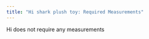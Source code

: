```yaml
---
title: "Hi shark plush toy: Required Measurements"
---
```


<Note>
Hi does not require any measurements
</Note>

